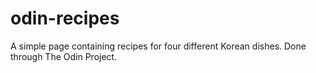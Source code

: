 # odin-recipes

A simple page containing recipes for four different Korean dishes.
Done through The Odin Project.